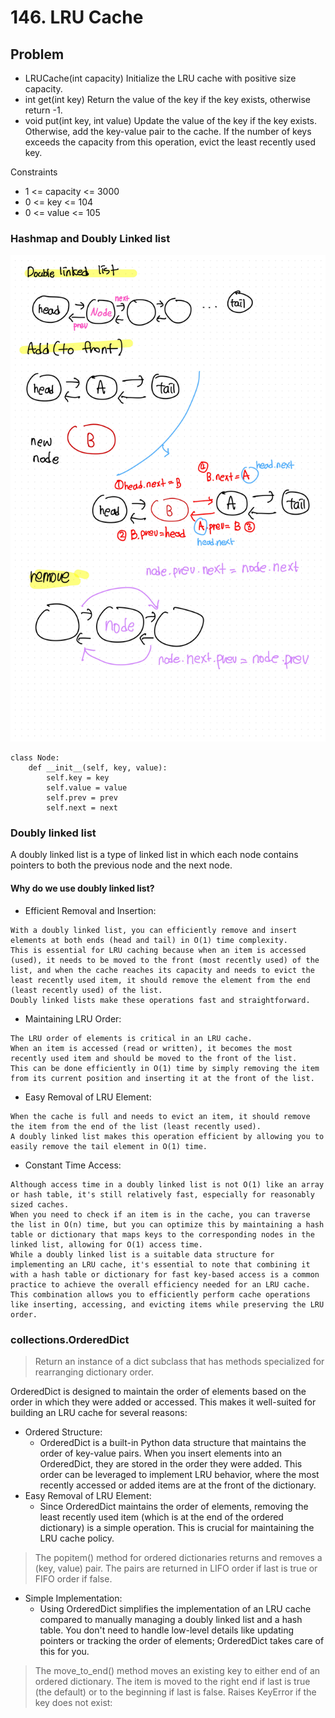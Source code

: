 # 146. LRU Cache

## Problem

- LRUCache(int capacity) Initialize the LRU cache with positive size capacity.
- int get(int key) Return the value of the key if the key exists, otherwise return -1.
- void put(int key, int value) Update the value of the key if the key exists. Otherwise, add the key-value pair to the cache. If the number of keys exceeds the capacity from this operation, evict the least recently used key.

Constraints

- 1 <= capacity <= 3000
- 0 <= key <= 104
- 0 <= value <= 105

### Hashmap and Doubly Linked list

![image](/Algorithms/Linked%20List/146.%20LRU%20Cache/images/146-1.jpg)

```python3
class Node:
    def __init__(self, key, value):
        self.key = key
        self.value = value
        self.prev = prev
        self.next = next
```

### Doubly linked list

A doubly linked list is a type of linked list in which each node contains pointers to both the previous node and the next node.

#### Why do we use doubly linked list?

- Efficient Removal and Insertion:

```None
With a doubly linked list, you can efficiently remove and insert elements at both ends (head and tail) in O(1) time complexity.
This is essential for LRU caching because when an item is accessed (used), it needs to be moved to the front (most recently used) of the list, and when the cache reaches its capacity and needs to evict the least recently used item, it should remove the element from the end (least recently used) of the list.
Doubly linked lists make these operations fast and straightforward.
```

- Maintaining LRU Order:

```None
The LRU order of elements is critical in an LRU cache. 
When an item is accessed (read or written), it becomes the most recently used item and should be moved to the front of the list. 
This can be done efficiently in O(1) time by simply removing the item from its current position and inserting it at the front of the list.
```

- Easy Removal of LRU Element:

```None
When the cache is full and needs to evict an item, it should remove the item from the end of the list (least recently used). 
A doubly linked list makes this operation efficient by allowing you to easily remove the tail element in O(1) time.
```

- Constant Time Access:

```None
Although access time in a doubly linked list is not O(1) like an array or hash table, it's still relatively fast, especially for reasonably sized caches.
When you need to check if an item is in the cache, you can traverse the list in O(n) time, but you can optimize this by maintaining a hash table or dictionary that maps keys to the corresponding nodes in the linked list, allowing for O(1) access time.
While a doubly linked list is a suitable data structure for implementing an LRU cache, it's essential to note that combining it with a hash table or dictionary for fast key-based access is a common practice to achieve the overall efficiency needed for an LRU cache.
This combination allows you to efficiently perform cache operations like inserting, accessing, and evicting items while preserving the LRU order.
```

### collections.OrderedDict

> Return an instance of a dict subclass that has methods specialized for rearranging dictionary order.

OrderedDict is designed to maintain the order of elements based on the order in which they were added or accessed.
This makes it well-suited for building an LRU cache for several reasons:

- Ordered Structure:
  - OrderedDict is a built-in Python data structure that maintains the order of key-value pairs. When you insert elements into an OrderedDict, they are stored in the order they were added. This order can be leveraged to implement LRU behavior, where the most recently accessed or added items are at the front of the dictionary.
- Easy Removal of LRU Element:
  - Since OrderedDict maintains the order of elements, removing the least recently used item (which is at the end of the ordered dictionary) is a simple operation. This is crucial for maintaining the LRU cache policy.

> The popitem() method for ordered dictionaries returns and removes a (key, value) pair. The pairs are returned in LIFO order if last is true or FIFO order if false.

- Simple Implementation:
  - Using OrderedDict simplifies the implementation of an LRU cache compared to manually managing a doubly linked list and a hash table. You don't need to handle low-level details like updating pointers or tracking the order of elements; OrderedDict takes care of this for you.

> The move_to_end() method moves an existing key to either end of an ordered dictionary. The item is moved to the right end if last is true (the default) or to the beginning if last is false. Raises KeyError if the key does not exist: